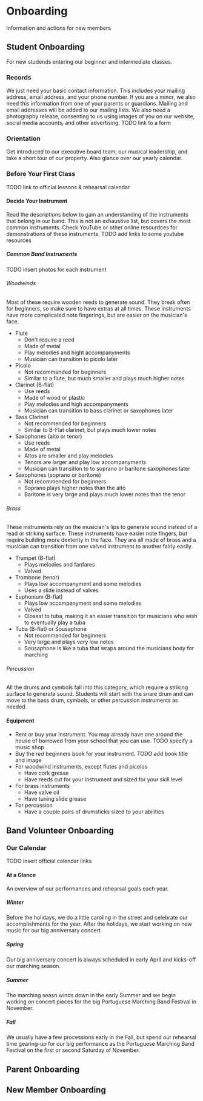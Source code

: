 # Onboarding
Information and actions for new members
## Student Onboarding
For new studends entering our beginner and intermediate classes.
### Records
We just need your basic contact information. This includes your mailing address, email address, and your phone number. If you are a minor, we also need this information from one of your parents or guardians. Mailing and email addresses will be added to our mailing lists.
We also need a photography release, consenting to us using images of you on our website, social media accounts, and other advertising.
TODO link to a form
### Orientation
Get introduced to our executive board team, our musical leadership, and take a short tour of our property. Also glance over our yearly calendar.
### Before Your First Class
TODO link to official lessons & rehearsal calendar
#### Decide Your Instrument
Read the descriptions below to gain an understanding of the instruments that belong in our band. This is not an exhaustive list, but covers the most common instruments. Check YouTube or other online resourdces for demonstrations of these instruments. TODO add links to some youtube resources
##### Common Band Instruments
TODO insert photos for each instrument
###### Woodwinds
Most of these require wooden reeds to generate sound. They break often for beginners, so make sure to have extras at all times. These instruments have more complicated note fingerings, but are easier on the musician's face.
- Flute
    + Don't require a reed
    + Made of metal
    + Play melodies and hight accompanyments
    + Musician can transition to picolo later
- Picolo
    + Not recommended for beginners
    + Similar to a flute, but much smaller and plays much higher notes
- Clarinet (B-flat)
    + Use reeds
    + Made of wood or plastic
    + Play melodies and high accompanyments
    + Musician can transition to bass clarinet or saxophones later
- Bass Clarinet
    + Not recommended for beginners
    + Similar to B-Flat clarinet, but plays much lower notes
- Saxophones (alto or tenor)
    + Use reeds
    + Made of metal
    + Altos are smaller and play melodies
    + Tenors are larger and play low accompanyments
    + Musician can transition to to soprano or baritone saxophones later
- Saxophones (soprano or baritone)
    + Not recommended for beginners
    + Soprano plays higher notes than the alto
    + Baritone is very large and plays much lower notes than the tenor
###### Brass
These instruments rely on the musician's lips to generate sound instead of a read or striking surface. These instruments have easier note fingers, but require building more dexterity in the face. They are all made of brass and a musician can transition from one valved instrument to another fairly easily.
- Trumpet (B-flat)
    + Plays melodies and fanfares
    + Valved
- Trombone (tenor)
    + Plays low accompanyment and some melodies
    + Uses a slide instead of valves
- Euphonium (B-flat)
    + Plays low accompanyment and some melodies
    + Valved
    + Closest to tuba, making it an easier transition for musicians who wish to eventually play a tuba
- Tuba (B-flat) or Sousaphone
    + Not recommended for beginners
    + Very large and plays very low notes
    + Sousaphone is like a tuba that wraps around the musicians body for marching
###### Percussion
All the drums and cymbols fall into this category, which require a striking surface to generate sound. Students will start with the snare drum and can move to the bass drum, cymbols, or other percussion instruments as needed.
#### Equipment
- Rent or buy your instrument. You may already have one around the house of borrowed from your school that you can use. TODO specify a music shop
- Buy the *red* beginners book for your instrument. TODO add book title and image
- For woodwind instruments, except flutes and picolos
    + Have cork grease
    + Have reeds cut for your instrument and sized for your skill level
- For brass instruments
    + Have valve oil
    + Have tuning slide grease
- For percussion
    + Have a couple pairs of drumsticks sized to your abilities
## Band Volunteer Onboarding
### Our Calendar
TODO insert official calendar links
#### At a Glance
An overview of our performances and rehearsal goals each year.
##### Winter
Before the holidays, we do a little caroling in the street and celebrate our accomplishments for the year. After the holidays, we start working on new music for our big anniversary concert.
##### Spring
Our big anniversary concert is always scheduled in early April and kicks-off our marching season.
##### Summer
The marching seasn winds down in the early Summer and we begin working on concert pieces for the big Portuguese Marching Band Festival in November.
##### Fall
We usually have a few processions early in the Fall, but spend our rehearsal time gearing-up for our big performance as the Portuguese Marching Band Festival on the first or second Saturday of November.
## Parent Onboarding
## New Member Onboarding
